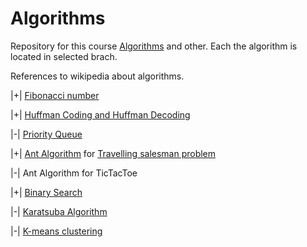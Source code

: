 # Algorithms
Repository for this course [Algorithms](https://stepik.org/course/217/syllabus) and other.
Each the algorithm is located in selected brach.

References to wikipedia about algorithms.

|+| [Fibonacci number](https://en.wikipedia.org/wiki/Fibonacci_number)

|+| [Huffman Coding and Huffman Decoding](https://en.wikipedia.org/wiki/Huffman_coding)

|-| [Priority Queue](https://en.wikipedia.org/wiki/Priority_queue)

|+| [Ant Algorithm](https://en.wikipedia.org/wiki/Ant_colony_optimization_algorithms) for [Travelling salesman problem](https://en.wikipedia.org/wiki/Travelling_salesman_problem)

|-| Ant Algorithm for TicTacToe

|+| [Binary Search](https://en.wikipedia.org/wiki/Binary_search_algorithm)

|-| [Karatsuba Algorithm](https://en.wikipedia.org/wiki/Karatsuba_algorithm)




|-| [K-means clustering](https://en.wikipedia.org/wiki/K-means_clustering)

